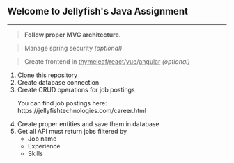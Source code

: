 ## Welcome to Jellyfish's Java Assignment
<hr>

> **Follow proper MVC architecture.**

> Manage spring security <i>(optional)</i>

> Create frontend in <u>thymeleaf</u>/<u>react</u>/<u>vue</u>/<u>angular</u> <i>(optional)</i>

<ol>
<li>Clone this repository</li>
<li>Create database connection</li>
<li>Create CRUD operations for job postings
<p>You can find job postings here: https://jellyfishtechnologies.com/career.html</p></li>
<li>Create proper entities and save them in database</li>
<li>Get all API must return jobs filtered by
<ul>
    <li>Job name</li>
    <li>Experience</li>
    <li>Skills</li>
</ul>
</ol>

